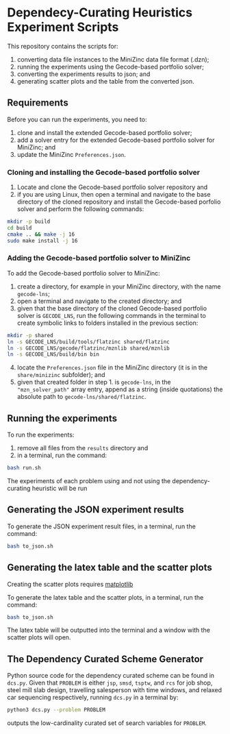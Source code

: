 # Dependecy-Curating Heuristics Experiment Scripts
This repository contains the scripts for: 
1. converting data file instances to the MiniZinc data file format (.dzn); 
2. running the experiments using the Gecode-based portfolio solver; 
3. converting the experiments results to json; and 
4. generating scatter plots and the table from the converted json.


## Requirements
Before you can run the experiments, you need to:
1. clone and install the extended Gecode-based portfolio solver; 
2. add a solver entry for the extended Gecode-based portfolio solver 
for MiniZinc; and
3. update the MiniZinc `Preferences.json`. 

### Cloning and installing the Gecode-based portfolio solver
1. Locate and clone the Gecode-based portfolio solver repository and
2. if you are using Linux, then open a terminal and navigate to the base 
directory of the cloned repository and install the Gecode-based porfolio solver 
and perform the following commands:

```bash
mkdir -p build 
cd build
cmake .. && make -j 16
sudo make install -j 16
```

### Adding the Gecode-based portfolio solver to MiniZinc 
To add the Gecode-based portfolio solver to MiniZinc: 
1. create a directory, for example in your MiniZinc directory, with the 
name `gecode-lns`; 
2. open a terminal and navigate to the created directory; and 
3. given that the base directory of the cloned Gecode-based portfolio solver is 
`GECODE_LNS`, run the following commands in the terminal to create symbolic 
links to folders installed in the previous section: 

```bash
mkdir -p shared
ln -s GECODE_LNS/build/tools/flatzinc shared/flatzinc
ln -s GECODE_LNS/gecode/flatzinc/mznlib shared/mznlib
ln -s GECODE_LNS/build/bin bin
```
4. locate the `Preferences.json` file in the MiniZinc directory (it is in the 
`share/minizinc` subfolder); and 
5. given that created folder in step 1. is `gecode-lns`, 
in the `"mzn_solver_path"` array entry, append as a string (inside quotations) 
the absolute path to `gecode-lns/shared/flatzinc`. 

## Running the experiments
To run the experiments: 
1. remove all files from the `results` directory and 
2. in a terminal, run the command: 
```bash
bash run.sh
```

The experiments of each problem using and not using the dependency-curating 
heuristic will be run

## Generating the JSON experiment results
To generate the JSON experiment result files, in a terminal, run the command: 
```bash
bash to_json.sh
```

## Generating the latex table and the scatter plots
Creating the scatter plots requires [matplotlib](https://matplotlib.org/)

To generate the latex table and the scatter plots, in a terminal, run the 
command: 
```bash
bash to_json.sh
```

The latex table will be outputted into the terminal and a window with the 
scatter plots will open.

## The Dependency Curated Scheme Generator
Python source code for the dependency curated scheme can be found in 
`dcs.py`. 
Given that `PROBLEM` is either `jsp`, `smsd`, `tsptw`, and `rcs` for job shop, 
steel mill slab design, travelling salesperson with time windows, and relaxed 
car sequencing respectively, 
running `dcs.py` in a terminal by:
```bash
python3 dcs.py --problem PROBLEM
```
outputs the low-cardinality curated set of search variables for `PROBLEM`.